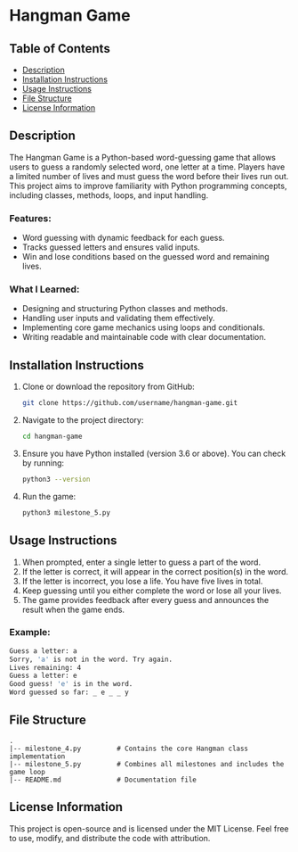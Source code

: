 # Hangman Game

## Table of Contents
- [Description](#description)
- [Installation Instructions](#installation-instructions)
- [Usage Instructions](#usage-instructions)
- [File Structure](#file-structure)
- [License Information](#license-information)

## Description
The Hangman Game is a Python-based word-guessing game that allows users to guess a randomly selected word, one letter at a time. Players have a limited number of lives and must guess the word before their lives run out. This project aims to improve familiarity with Python programming concepts, including classes, methods, loops, and input handling.

### Features:
- Word guessing with dynamic feedback for each guess.
- Tracks guessed letters and ensures valid inputs.
- Win and lose conditions based on the guessed word and remaining lives.

### What I Learned:
- Designing and structuring Python classes and methods.
- Handling user inputs and validating them effectively.
- Implementing core game mechanics using loops and conditionals.
- Writing readable and maintainable code with clear documentation.

## Installation Instructions
1. Clone or download the repository from GitHub:
   ```bash
   git clone https://github.com/username/hangman-game.git
   ```
2. Navigate to the project directory:
   ```bash
   cd hangman-game
   ```
3. Ensure you have Python installed (version 3.6 or above). You can check by running:
   ```bash
   python3 --version
   ```
4. Run the game:
   ```bash
   python3 milestone_5.py
   ```

## Usage Instructions
1. When prompted, enter a single letter to guess a part of the word.
2. If the letter is correct, it will appear in the correct position(s) in the word.
3. If the letter is incorrect, you lose a life. You have five lives in total.
4. Keep guessing until you either complete the word or lose all your lives.
5. The game provides feedback after every guess and announces the result when the game ends.

### Example:
```bash
Guess a letter: a
Sorry, 'a' is not in the word. Try again.
Lives remaining: 4
Guess a letter: e
Good guess! 'e' is in the word.
Word guessed so far: _ e _ _ y
```

## File Structure
```
.
|-- milestone_4.py         # Contains the core Hangman class implementation
|-- milestone_5.py         # Combines all milestones and includes the game loop
|-- README.md              # Documentation file
```

## License Information
This project is open-source and is licensed under the MIT License. Feel free to use, modify, and distribute the code with attribution.


